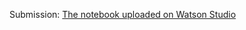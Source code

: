 Submission: [The notebook uploaded on Watson Studio](https://jp-tok.dataplatform.cloud.ibm.com/analytics/notebooks/v2/2e23e0c9-6fe1-4e45-8f47-3cbf8e1fd2b1/view?access_token=e3a943641d97536b4dff83f54b84d9a367b2fe7ac4a36608c1f8021883e358c0)